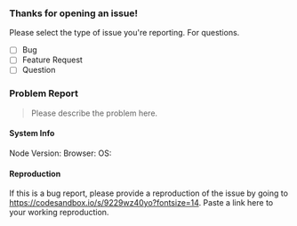 ### Thanks for opening an issue!

Please select the type of issue you're reporting. For questions.

- [ ] Bug
- [ ] Feature Request
- [ ] Question

### Problem Report

> Please describe the problem here.

#### System Info

Node Version:
Browser:
OS:

#### Reproduction

If this is a bug report, please provide a reproduction of the issue by going to
https://codesandbox.io/s/9229wz40yo?fontsize=14.
Paste a link here to your working reproduction.
